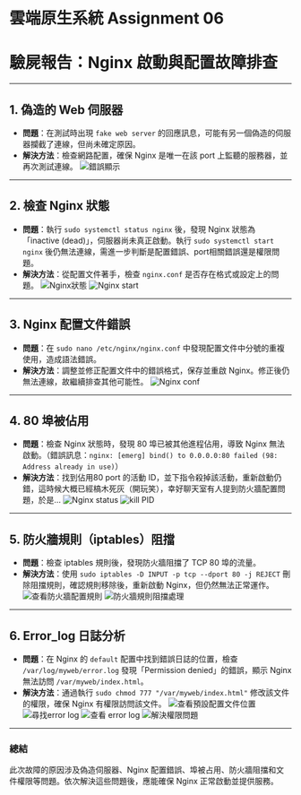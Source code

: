 # 雲端原生系統 Assignment 06

# 驗屍報告：Nginx 啟動與配置故障排查

---

## 1. 偽造的 Web 伺服器

- **問題**：在測試時出現 `fake web server` 的回應訊息，可能有另一個偽造的伺服器攔截了連線，但尚未確定原因。
- **解決方法**：檢查網路配置，確保 Nginx 是唯一在該 port 上監聽的服務器，並再次測試連線。
  ![錯誤顯示](https://github.com/rachelwu-wu/git-practice/blob/13d45c07c2e787e13e1eabe7df9dd789f01344bb/fake%20web%20server.png)

---

## 2. 檢查 Nginx 狀態

- **問題**：執行 `sudo systemctl status nginx` 後，發現 Nginx 狀態為「inactive (dead)」，伺服器尚未真正啟動。執行 `sudo systemctl start nginx` 後仍無法連線，需進一步判斷是配置錯誤、port相關錯誤還是權限問題。
- **解決方法**：從配置文件著手，檢查 `nginx.conf` 是否存在格式或設定上的問題。
  ![Nginx狀態](https://github.com/rachelwu-wu/git-practice/blob/13d45c07c2e787e13e1eabe7df9dd789f01344bb/systemctl%20status%20nginx.png)
  ![Nginx start](https://github.com/rachelwu-wu/git-practice/blob/13d45c07c2e787e13e1eabe7df9dd789f01344bb/systemctl%20start%20nginx%20.png)

---

## 3. Nginx 配置文件錯誤

- **問題**：在 `sudo nano /etc/nginx/nginx.conf` 中發現配置文件中分號的重複使用，造成語法錯誤。
- **解決方法**：調整並修正配置文件中的錯誤格式，保存並重啟 Nginx。修正後仍無法連線，故繼續排查其他可能性。
  ![Nginx conf](https://github.com/rachelwu-wu/git-practice/blob/13d45c07c2e787e13e1eabe7df9dd789f01344bb/sudo%20nano%20%3Aetc%3Anginx%3Anginx.conf.png)

---

## 4. 80 埠被佔用

- **問題**：檢查 Nginx 狀態時，發現 80 埠已被其他進程佔用，導致 Nginx 無法啟動。（錯誤訊息：`nginx: [emerg] bind() to 0.0.0.0:80 failed (98: Address already in use)`）
- **解決方法**：找到佔用80 port 的活動 ID，並下指令殺掉該活動，重新啟動仍錯，這時候大概已經槁木死灰（開玩笑），幸好聊天室有人提到防火牆配置問題，於是…
  ![Nginx status](<https://github.com/rachelwu-wu/git-practice/blob/13d45c07c2e787e13e1eabe7df9dd789f01344bb/80%20failed%20(already%20in%20use).png>)
  ![kill PID](https://github.com/rachelwu-wu/git-practice/blob/13d45c07c2e787e13e1eabe7df9dd789f01344bb/%E6%8A%8A%E5%9C%A8%E7%9B%A3%E8%81%BD%E7%9A%84%E9%80%B2%E7%A8%8Bkill%E6%8E%89.png)

---

## 5. 防火牆規則（iptables）阻擋

- **問題**：檢查 iptables 規則後，發現防火牆阻擋了 TCP 80 埠的流量。
- **解決方法**：使用 `sudo iptables -D INPUT -p tcp --dport 80 -j REJECT` 刪除阻擋規則，確認規則移除後，重新啟動 Nginx，但仍然無法正常運作。
  ![查看防火牆配置規則](https://github.com/rachelwu-wu/git-practice/blob/6c0dd914a6b9faf9b552036ee5e9a54ccee8325f/%E6%AA%A2%E6%9F%A5iptables%E9%85%8D%E7%BD%AE.png)
  ![防火牆規則阻擋處理](https://github.com/rachelwu-wu/git-practice/blob/13d45c07c2e787e13e1eabe7df9dd789f01344bb/%E5%88%AA%E9%99%A4%E6%8B%92%E7%B5%95%E7%9A%84rule%E5%86%8D%E9%87%8D%E6%96%B0%E5%95%9F%E5%8B%95.png)

---

## 6. Error_log 日誌分析

- **問題**：在 Nginx 的 `default` 配置中找到錯誤日誌的位置，檢查 `/var/log/myweb/error.log` 發現「Permission denied」的錯誤，顯示 Nginx 無法訪問 `/var/myweb/index.html`。
- **解決方法**：通過執行 `sudo chmod 777 "/var/myweb/index.html"` 修改該文件的權限，確保 Nginx 有權限訪問該文件。
  ![查看預設配置文件位置](https://github.com/rachelwu-wu/git-practice/blob/13d45c07c2e787e13e1eabe7df9dd789f01344bb/%E6%9F%A5%E7%9C%8B%20nginx%20%E4%B8%AD%E7%9A%84%E9%A0%90%E8%A8%AD%E7%B6%B2%E7%AB%99%E9%85%8D%E7%BD%AE%E6%96%87%E4%BB%B6%E5%85%A7%E5%AE%B9.png)
  ![尋找error log](https://github.com/rachelwu-wu/git-practice/blob/13d45c07c2e787e13e1eabe7df9dd789f01344bb/%E6%89%BE%E5%88%B0%E9%8C%AF%E8%AA%A4%E6%97%A5%E8%AA%8C%E6%96%87%E4%BB%B6.png)
  ![查看 error log](https://github.com/rachelwu-wu/git-practice/blob/13d45c07c2e787e13e1eabe7df9dd789f01344bb/nginx%20%E7%94%A8%E6%88%B6%E6%B2%92%E6%9C%89%E8%B6%B3%E5%A4%A0%E7%9A%84%E6%AC%8A%E9%99%90%E8%A8%AA%E5%95%8F%E8%A9%B2%E6%96%87%E4%BB%B6.png)
  ![解決權限問題](https://github.com/rachelwu-wu/git-practice/blob/13d45c07c2e787e13e1eabe7df9dd789f01344bb/%20chmod%2077.png)

---

### 總結

此次故障的原因涉及偽造伺服器、Nginx 配置錯誤、埠被占用、防火牆阻擋和文件權限等問題。依次解決這些問題後，應能確保 Nginx 正常啟動並提供服務。
